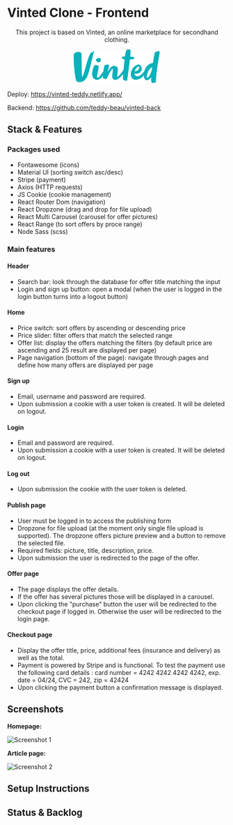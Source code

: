 # Vinted Clone - Frontend

<div align="center"><p>This project is based on Vinted, an online marketplace for secondhand clothing.</p>
<img src="https://github.com/teddy-beau/vinted-front/blob/main/src/assets/images/vinted-logo.png?raw=true" alt="Vinted logo" width="200" /></div>

Deploy: https://vinted-teddy.netlify.app/

Backend: https://github.com/teddy-beau/vinted-back

## Stack & Features

### Packages used

-  Fontawesome (icons)
-  Material UI (sorting switch asc/desc)
-  Stripe (payment)
-  Axios (HTTP requests)
-  JS Cookie (cookie management)
-  React Router Dom (navigation)
-  React Dropzone (drag and drop for file upload)
-  React Multi Carousel (carousel for offer pictures)
-  React Range (to sort offers by proce range)
-  Node Sass (scss)

### Main features

#### Header

-  Search bar: look through the database for offer title matching the input
-  Login and sign up button: open a modal (when the user is logged in the login button turns into a logout button)

#### Home

-  Price switch: sort offers by ascending or descending price
-  Price slider: filter offers that match the selected range
-  Offer list: display the offers matching the filters (by default price are ascending and 25 result are displayed per page)
-  Page navigation (bottom of the page): navigate through pages and define how many offers are displayed per page

#### Sign up

-  Email, username and password are required.
-  Upon submission a cookie with a user token is created. It will be deleted on logout.

#### Login

-  Email and password are required.
-  Upon submission a cookie with a user token is created. It will be deleted on logout.

#### Log out

-  Upon submission the cookie with the user token is deleted.

#### Publish page

-  User must be logged in to access the publishing form
-  Dropzone for file upload (at the moment only single file upload is supported). The dropzone offers picture preview and a button to remove the selected file.
-  Required fields: picture, title, description, price.
-  Upon submission the user is redirected to the page of the offer.

#### Offer page

-  The page displays the offer details.
-  If the offer has several pictures those will be displayed in a carousel.
-  Upon clicking the "purchase" button the user will be redirected to the checkout page if logged in. Otherwise the user will be redirected to the login page.

#### Checkout page

-  Display the offer title, price, additional fees (insurance and delivery) as well as the total.
-  Payment is powered by Stripe and is functional. To test the payment use the following card details : card number = 4242 4242 4242 4242, exp. date = 04/24, CVC = 242, zip = 42424
-  Upon clicking the payment button a confirmation message is displayed.

## Screenshots

**Homepage:**

![Screenshot 1](./_preview/vinted-screen-01.gif)

**Article page:**

![Screenshot 2](./_preview/vinted-screen-02.gif)

## Setup Instructions

## Status & Backlog
